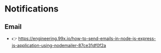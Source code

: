 # Notifications

## Email

- 👉 https://engineering.99x.io/how-to-send-emails-in-node-js-express-js-application-using-nodemailer-87ce31df0f2a